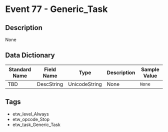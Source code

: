 # Event 77 - Generic_Task

## Description
None

## Data Dictionary
|Standard Name|Field Name|Type|Description|Sample Value|
|---|---|---|---|---|
|TBD|DescString|UnicodeString|None|`None`|

## Tags
* etw_level_Always
* etw_opcode_Stop
* etw_task_Generic_Task